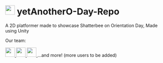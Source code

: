 

#  <img src="https://i.redd.it/tu3gt6ysfxq71.png" width="30"> yetAnotherO-Day-Repo


A 2D platformer made to showcase Shatterbee on Orientation Day, Made using Unity

Our team:

<a href="https://github.com/zoeeechu">
<img src="https://avatars.githubusercontent.com/u/43968711?v=4" width="30">
</a>
<a href="https://github.com/Godzilla8000">
<img src="https://avatars.githubusercontent.com/u/133825794?v=4" width="30">
</a>
<a href="https://github.com/kayliphobia">
<img src="https://avatars.githubusercontent.com/u/134604072?v=4" width="30"> </a> ...and more! (more users to be added)





